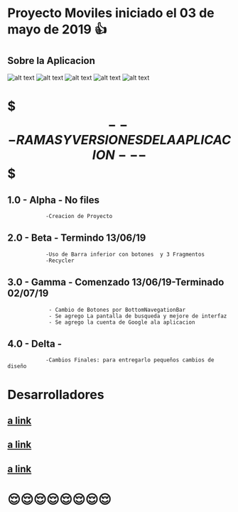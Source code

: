 # Proyecto Moviles iniciado el 03 de mayo de 2019 :thumbsup:
## Sobre la Aplicacion 
![alt text](https://github.com/DARUBI/Imagenes_Lessa/blob/master/uno.png) 
![alt text](https://github.com/DARUBI/Imagenes_Lessa/blob/master/dos.png) 
![alt text](https://github.com/DARUBI/Imagenes_Lessa/blob/master/tres.png) 
![alt text](https://github.com/DARUBI/Imagenes_Lessa/blob/master/cuatro.png) 
![alt text](https://github.com/DARUBI/Imagenes_Lessa/blob/master/cinco.png) 

# $$$---RAMAS Y VERSIONES DE LA APLICACION---$$$
## 1.0 - Alpha - No files
                -Creacion de Proyecto
## 2.0 - Beta  - Termindo 13/06/19
                -Uso de Barra inferior con botones  y 3 Fragmentos
                -Recycler
## 3.0 - Gamma - Comenzado 13/06/19-Terminado 02/07/19
                 - Cambio de Botones por BottomNavegationBar
                 - Se agrego La pantalla de busqueda y mejore de interfaz
                 - Se agrego la cuenta de Google ala aplicacion
## 4.0 - Delta - 
                -Cambios Finales: para entregarlo pequeños cambios de diseño

# Desarrolladores

## [a link](github.com/CristianAlfaro)
## [a link](github.com/Luist23)
## [a link](github.com/DARUBI)



# :relieved::relieved::relieved::relieved::relieved::relieved::relieved::relieved:
 
